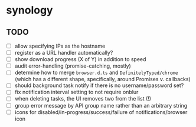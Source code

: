 # synology

## TODO

- [ ] allow specifying IPs as the hostname
- [ ] register as a URL handler automatically?
- [ ] show download progress (X of Y) in addition to speed
- [ ] audit error-handling (promise-catching, mostly)
- [ ] determine how to merge `browser.d.ts` and `DefinitelyTyped/chrome` (which has a different shape, specifically, around Promises v. callbacks)
- [ ] should background task notify if there is no username/password set?
- [ ] fix notification interval setting to not require onblur
- [ ] when deleting tasks, the UI removes two from the list (!)
- [ ] group error message by API group name rather than an arbitrary string
- [ ] icons for disabled/in-progress/success/failure of notifications/browser icon
